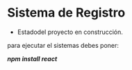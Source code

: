 <h1> Sistema de Registro </h1>

- Estadodel proyecto en construcción.

para ejecutar el sistemas debes poner:

***npm install react***
